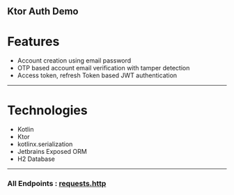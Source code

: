 ## Ktor Auth Demo
# Features
- Account creation using email password
- OTP based account email verification with tamper detection
- Access token, refresh Token based JWT authentication

---

# Technologies
- Kotlin
- Ktor
- kotlinx.serialization
- Jetbrains Exposed ORM
- H2 Database
---

### All Endpoints :  [requests.http](./requests.http)
